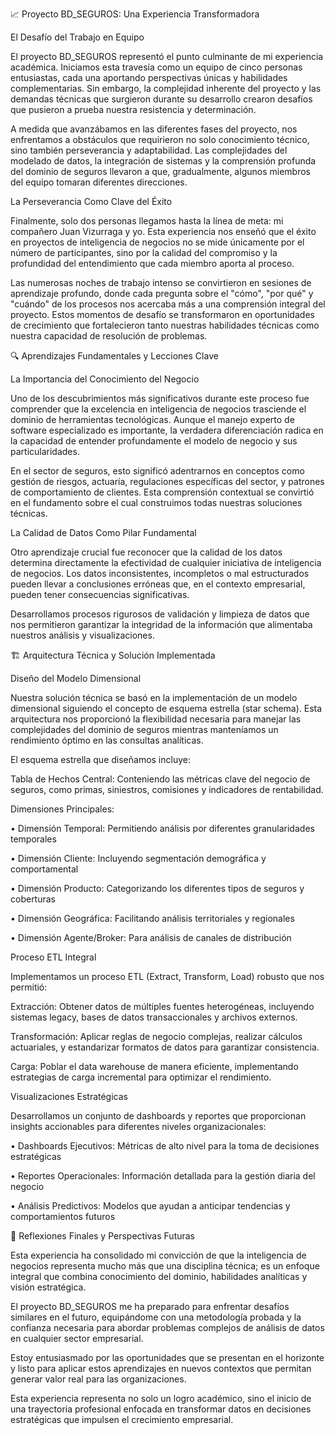 📈 Proyecto BD_SEGUROS: Una Experiencia Transformadora

El Desafío del Trabajo en Equipo

El proyecto BD_SEGUROS representó el punto culminante de mi experiencia académica. Iniciamos esta travesía como un equipo de cinco personas entusiastas, cada una aportando perspectivas únicas y habilidades complementarias. Sin embargo, la complejidad inherente del proyecto y las demandas técnicas que surgieron durante su desarrollo crearon desafíos que pusieron a prueba nuestra resistencia y determinación.

A medida que avanzábamos en las diferentes fases del proyecto, nos enfrentamos a obstáculos que requirieron no solo conocimiento técnico, sino también perseverancia y adaptabilidad. Las complejidades del modelado de datos, la integración de sistemas y la comprensión profunda del dominio de seguros llevaron a que, gradualmente, algunos miembros del equipo tomaran diferentes direcciones.

La Perseverancia Como Clave del Éxito

Finalmente, solo dos personas llegamos hasta la línea de meta: mi compañero Juan Vizurraga y yo. Esta experiencia nos enseñó que el éxito en proyectos de inteligencia de negocios no se mide únicamente por el número de participantes, sino por la calidad del compromiso y la profundidad del entendimiento que cada miembro aporta al proceso.

Las numerosas noches de trabajo intenso se convirtieron en sesiones de aprendizaje profundo, donde cada pregunta sobre el "cómo", "por qué" y "cuándo" de los procesos nos acercaba más a una comprensión integral del proyecto. Estos momentos de desafío se transformaron en oportunidades de crecimiento que fortalecieron tanto nuestras habilidades técnicas como nuestra capacidad de resolución de problemas.

🔍 Aprendizajes Fundamentales y Lecciones Clave

La Importancia del Conocimiento del Negocio

Uno de los descubrimientos más significativos durante este proceso fue comprender que la excelencia en inteligencia de negocios trasciende el dominio de herramientas tecnológicas. Aunque el manejo experto de software especializado es importante, la verdadera diferenciación radica en la capacidad de entender profundamente el modelo de negocio y sus particularidades.

En el sector de seguros, esto significó adentrarnos en conceptos como gestión de riesgos, actuaría, regulaciones específicas del sector, y patrones de comportamiento de clientes. Esta comprensión contextual se convirtió en el fundamento sobre el cual construimos todas nuestras soluciones técnicas.

La Calidad de Datos Como Pilar Fundamental

Otro aprendizaje crucial fue reconocer que la calidad de los datos determina directamente la efectividad de cualquier iniciativa de inteligencia de negocios. Los datos inconsistentes, incompletos o mal estructurados pueden llevar a conclusiones erróneas que, en el contexto empresarial, pueden tener consecuencias significativas.

Desarrollamos procesos rigurosos de validación y limpieza de datos que nos permitieron garantizar la integridad de la información que alimentaba nuestros análisis y visualizaciones.

🏗️ Arquitectura Técnica y Solución Implementada

Diseño del Modelo Dimensional

Nuestra solución técnica se basó en la implementación de un modelo dimensional siguiendo el concepto de esquema estrella (star schema). Esta arquitectura nos proporcionó la flexibilidad necesaria para manejar las complejidades del dominio de seguros mientras manteníamos un rendimiento óptimo en las consultas analíticas.

El esquema estrella que diseñamos incluye:

Tabla de Hechos Central: Conteniendo las métricas clave del negocio de seguros, como primas, siniestros, comisiones y indicadores de rentabilidad.

Dimensiones Principales:

•
Dimensión Temporal: Permitiendo análisis por diferentes granularidades temporales

•
Dimensión Cliente: Incluyendo segmentación demográfica y comportamental

•
Dimensión Producto: Categorizando los diferentes tipos de seguros y coberturas

•
Dimensión Geográfica: Facilitando análisis territoriales y regionales

•
Dimensión Agente/Broker: Para análisis de canales de distribución

Proceso ETL Integral

Implementamos un proceso ETL (Extract, Transform, Load) robusto que nos permitió:

Extracción: Obtener datos de múltiples fuentes heterogéneas, incluyendo sistemas legacy, bases de datos transaccionales y archivos externos.

Transformación: Aplicar reglas de negocio complejas, realizar cálculos actuariales, y estandarizar formatos de datos para garantizar consistencia.

Carga: Poblar el data warehouse de manera eficiente, implementando estrategias de carga incremental para optimizar el rendimiento.

Visualizaciones Estratégicas

Desarrollamos un conjunto de dashboards y reportes que proporcionan insights accionables para diferentes niveles organizacionales:

•
Dashboards Ejecutivos: Métricas de alto nivel para la toma de decisiones estratégicas

•
Reportes Operacionales: Información detallada para la gestión diaria del negocio

•
Análisis Predictivos: Modelos que ayudan a anticipar tendencias y comportamientos futuros

🚀 Reflexiones Finales y Perspectivas Futuras

Esta experiencia ha consolidado mi convicción de que la inteligencia de negocios representa mucho más que una disciplina técnica; es un enfoque integral que combina conocimiento del dominio, habilidades analíticas y visión estratégica.

El proyecto BD_SEGUROS me ha preparado para enfrentar desafíos similares en el futuro, equipándome con una metodología probada y la confianza necesaria para abordar problemas complejos de análisis de datos en cualquier sector empresarial.

Estoy entusiasmado por las oportunidades que se presentan en el horizonte y listo para aplicar estos aprendizajes en nuevos contextos que permitan generar valor real para las organizaciones.





Esta experiencia representa no solo un logro académico, sino el inicio de una trayectoria profesional enfocada en transformar datos en decisiones estratégicas que impulsen el crecimiento empresarial.

